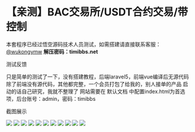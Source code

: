 # 【亲测】BAC交易所/USDT合约交易/带控制

本套程序已经过悟空源码技术人员测试，如需搭建请直接联系客服：[@wukongymw](http://t.me/wukongymw)
**解压密码：timibbs.net**

测试反馈

只是简单的测试了一下，没有搭建教程，后端laravel5，前端vue编译后无源代码
除了前端没有源代码，其他都完整，一个会员打包了给我的，别人接单的产品
启动的话自己研究，我就不整理了
网站需要在 默认文档 中配置index.html为首选项，后台账号：admin，密码：timibbs

截图展示

[![](https://wukongymw.com/wp-content/uploads/2023/08/1692013382-d7bf67a5e629dfd.png)](https://wukongymw.com/wp-content/uploads/2023/08/1692013382-d7bf67a5e629dfd.png)
[![](https://wukongymw.com/wp-content/uploads/2023/08/1692013384-4bd36b11af2a2a7.png)](https://wukongymw.com/wp-content/uploads/2023/08/1692013384-4bd36b11af2a2a7.png)
[![](https://wukongymw.com/wp-content/uploads/2023/08/1692013384-1275100ffd01237.png)](https://wukongymw.com/wp-content/uploads/2023/08/1692013384-1275100ffd01237.png)
[![](https://wukongymw.com/wp-content/uploads/2023/08/1692013384-0bf820b5ef443e8.png)](https://wukongymw.com/wp-content/uploads/2023/08/1692013384-0bf820b5ef443e8.png)
[![](https://wukongymw.com/wp-content/uploads/2023/08/1692013384-4071093ba51dcd9.png)](https://wukongymw.com/wp-content/uploads/2023/08/1692013384-4071093ba51dcd9.png)
[![](https://wukongymw.com/wp-content/uploads/2023/08/1692013383-265eb0c5a228243.png)](https://wukongymw.com/wp-content/uploads/2023/08/1692013383-265eb0c5a228243.png)
[![](https://wukongymw.com/wp-content/uploads/2023/08/1692013383-43d2e1ed911b20b.png)](https://wukongymw.com/wp-content/uploads/2023/08/1692013383-43d2e1ed911b20b.png)
[![](https://wukongymw.com/wp-content/uploads/2023/08/1692013382-2ca99c8cb0a9576.png)](https://wukongymw.com/wp-content/uploads/2023/08/1692013382-2ca99c8cb0a9576.png)
[![](https://wukongymw.com/wp-content/uploads/2023/08/1692013382-10f592d426d26bb.png)](https://wukongymw.com/wp-content/uploads/2023/08/1692013382-10f592d426d26bb.png)
[![](https://wukongymw.com/wp-content/uploads/2023/08/1692013381-5d7bce53efc7980.png)](https://wukongymw.com/wp-content/uploads/2023/08/1692013381-5d7bce53efc7980.png)
[![](https://wukongymw.com/wp-content/uploads/2023/08/1692013381-108e46640a32eae.png)](https://wukongymw.com/wp-content/uploads/2023/08/1692013381-108e46640a32eae.png)